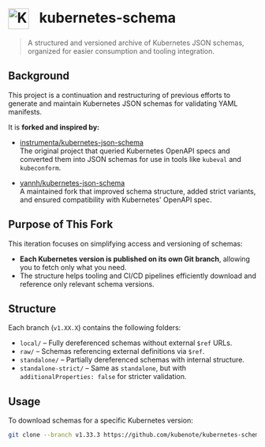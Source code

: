 <h1>
  <img src="./public/logo.png" alt="KubeForge Icon" style="height: 1.5em; vertical-align: middle; margin-right: 0.5em;">
  kubernetes-schema
</h1>

> A structured and versioned archive of Kubernetes JSON schemas, organized for easier consumption and tooling integration.

## Background

This project is a continuation and restructuring of previous efforts to generate and maintain Kubernetes JSON schemas for validating YAML manifests.

It is **forked and inspired by:**

- [instrumenta/kubernetes-json-schema](https://github.com/instrumenta/kubernetes-json-schema)  
  The original project that queried Kubernetes OpenAPI specs and converted them into JSON schemas for use in tools like `kubeval` and `kubeconform`.

- [yannh/kubernetes-json-schema](https://github.com/yannh/kubernetes-json-schema)  
  A maintained fork that improved schema structure, added strict variants, and ensured compatibility with Kubernetes' OpenAPI spec.

## Purpose of This Fork

This iteration focuses on simplifying access and versioning of schemas:

- **Each Kubernetes version is published on its own Git branch**, allowing you to fetch only what you need.
- The structure helps tooling and CI/CD pipelines efficiently download and reference only relevant schema versions.

## Structure

Each branch (`v1.XX.X`) contains the following folders:

- `local/` – Fully dereferenced schemas without external `$ref` URLs.
- `raw/` – Schemas referencing external definitions via `$ref`.
- `standalone/` – Partially dereferenced schemas with internal structure.
- `standalone-strict/` – Same as `standalone`, but with `additionalProperties: false` for stricter validation.

## Usage

To download schemas for a specific Kubernetes version:

```bash
git clone --branch v1.33.3 https://github.com/kubenote/kubernetes-schema.git
